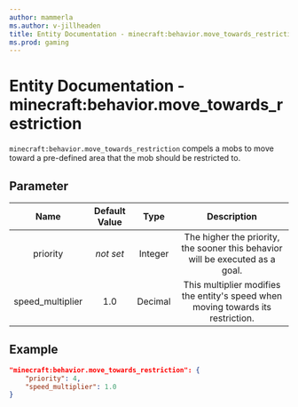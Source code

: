 ```yaml
---
author: mammerla
ms.author: v-jillheaden
title: Entity Documentation - minecraft:behavior.move_towards_restriction
ms.prod: gaming
---
```


# Entity Documentation - minecraft:behavior.move_towards_restriction

`minecraft:behavior.move_towards_restriction` compels a mobs to move toward a pre-defined area that the mob should be restricted to.

## Parameter

| Name| Default Value| Type| Description |
|:-----------:|:-----------:|:-----------:|:-----------:|
| priority|*not set*|Integer|The higher the priority, the sooner this behavior will be executed as a goal.|
| speed_multiplier| 1.0| Decimal| This multiplier modifies the entity's speed when moving towards its restriction. |

## Example

```json
"minecraft:behavior.move_towards_restriction": {
    "priority": 4,
    "speed_multiplier": 1.0
}
```
